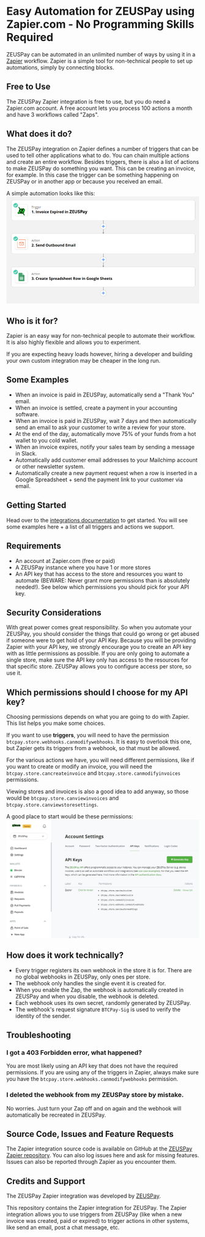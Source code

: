 # Easy Automation for ZEUSPay using Zapier.com - No Programming Skills Required

ZEUSPay can be automated in an unlimited number of ways by using it in a [Zapier](https://zapier.com) workflow.
Zapier is a simple tool for non-technical people to set up automations, simply by connecting blocks.

## Free to Use
The ZEUSPay Zapier integration is free to use, but you do need a Zapier.com account.
A free account lets you process 100 actions a month and have 3 workflows called "Zaps".

## What does it do?
The ZEUSPay integration on Zapier defines a number of triggers that can be used to tell other applications what to do. You can chain multiple actions and create an entire workflow.
Besides triggers, there is also a list of actions to make ZEUSPay do something you want. This can be creating an invoice, for example. In this case the trigger can be something happening on ZEUSPay or in another app or because you received an email.

A simple automation looks like this:
![Sample Workflow in Zapier](./doc/zap-sample1.png)

## Who is it for?
Zapier is an easy way for non-technical people to automate their workflow. It is also highly flexible and allows you to experiment.

If you are expecting heavy loads however, hiring a developer and building your own custom integration may be cheaper in the long run.

## Some Examples
- When an invoice is paid in ZEUSPay, automatically send a "Thank You" email.
- When an invoice is settled, create a payment in your accounting software.
- When an invoice is paid in ZEUSPay, wait 7 days and then automatically send an email to ask your customer to write a review for your store.
- At the end of the day, automatically move 75% of your funds from a hot wallet to you cold wallet.
- When an invoice expires, notify your sales team by sending a message in Slack.
- Automatically add customer email addresses to your Mailchimp account or other newsletter system.
- Automatically create a new payment request when a row is inserted in a Google Spreadsheet + send the payment link to your customer via email.

## Getting Started
Head over to the [integrations documentation](https://zapier.com/apps/zeuspay/integrations) to get started. You will see some examples here + a list of all triggers and actions we support.

## Requirements
- An account at Zapier.com (free or paid)
- A ZEUSPay instance where you have 1 or more stores
- An API key that has access to the store and resources you want to automate (BEWARE: Never grant more permissions than is absolutely needed!). See below which permissions you should pick for your API key.

## Security Considerations
With great power comes great responsibility. So when you automate your ZEUSPay, you should consider the things that could go wrong or get abused if someone were to get hold of your API Key.
Because you will be providing Zapier with your API key, we strongly encourage you to create an API key with as little permissions as possible.
If you are only going to automate a single store, make sure the API key only has access to the resources for that specific store.
ZEUSPay allows you to configure access per store, so use it.

## Which permissions should I choose for my API key?
Choosing permissions depends on what you are going to do with Zapier. This list helps you make some choices.

If you want to use **triggers**, you will need to have the permission `btcpay.store.webhooks.canmodifywebhooks`. It is easy to overlook this one, but Zapier gets its triggers from a webhook, so that must be allowed.

For the various actions we have, you will need different permissions, like if you want to create or modify an invoice, you will need the `btcpay.store.cancreateinvoice` and `btcpay.store.canmodifyinvoices` permissions.

Viewing stores and invoices is also a good idea to add anyway, so those would be `btcpay.store.canviewinvoices` and `btcpay.store.canviewstoresettings`.

A good place to start would be these permissions:
![Example API Permissions](./doc/ExampleApiPermissions.jpeg)


## How does it work technically?
- Every trigger registers its own webhook in the store it is for. There are no global webhooks in ZEUSPay, only ones per store.
- The webhook only handles the single event it is created for.
- When you enable the Zap, the webhook is automatically created in ZEUSPay and when you disable, the webhook is deleted.
- Each webhook uses its own secret, randomly generated by ZEUSPay.
- The webhook's request signature `BTCPay-Sig` is used to verify the identity of the sender.


## Troubleshooting

### I got a 403 Forbidden error, what happened?
You are most likely using an API key that does not have the required permissions. If you are using any of the triggers in Zapier, always make sure you have the `btcpay.store.webhooks.canmodifywebhooks` permission.

### I deleted the webhook from my ZEUSPay store by mistake.
No worries. Just turn your Zap off and on again and the webhook will automatically be recreated in ZEUSPay.


## Source Code, Issues and Feature Requests
The Zapier integration source code is available on GitHub at the [ZEUSPay Zapier repository](https://github.com/zeuspayments/zapier).
You can also log issues here and ask for missing features.
Issues can also be reported through Zapier as you encounter them.

## Credits and Support
The ZEUSPay Zapier integration was developed by [ZEUSPay](https://www.zeuspay.com).

This repository contains the Zapier integration for ZEUSPay.
The Zapier integration allows you to use triggers from ZEUSPay (like when a new invoice was created, paid or expired) to trigger actions in other systems, like send an email, post a chat message, etc.
